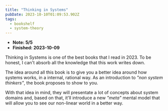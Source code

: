 ```yaml
---
title: "Thinking in Systems"
pubDate: 2023-10-10T01:09:53.902Z
tags:
  - bookshelf
  - system-theory
---
```


- **Note: 5/5**
- **Finished: 2023-10-09**

Thinking in Systems is one of the best books that I read in 2023. To be honest,
I can't absorb all the knowledge that this work writes down.

The idea around all this book is to give you a better idea around how systems works,
in a internal, rational way. As an introduction to _"non system thinkers"_, the book
proposes to show to you.

With that idea in mind, they will presentate a lot of concepts about system domains and,
based on that, it'll introduce a new _"meta"_ mental model that will allow you to see our
non-linear world in a better way.
